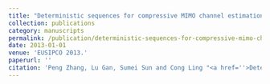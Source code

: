 ```yaml
---
title: "Deterministic sequences for compressive MIMO channel estimation"
collection: publications
category: manuscripts
permalink: /publication/deterministic-sequences-for-compressive-mimo-channel-estimation
date: 2013-01-01
venue: 'EUSIPCO 2013.'
paperurl: ''
citation: 'Peng Zhang, Lu Gan, Sumei Sun and Cong Ling "<a href=''>Deterministic sequences for compressive MIMO channel estimation</a>", EUSIPCO 2013.'
---
```

